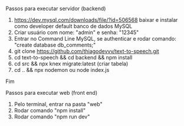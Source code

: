 
Passos para executar servidor (backend)

1. https://dev.mysql.com/downloads/file/?id=506568  baixar e instalar como developer default banco de dados MySQL
2. Criar usuário com nome: "admin"  e senha: "12345"
3. Entrar no Command Line MySQL, se authenticar e rodar comando: "create database db_comments;"
4. git clone https://github.com/thiagodevvv/text-to-speech.git
5. cd text-to-speech && cd backend && npm install 
6. cd src && npx knex migrate:latest (criar tabela)
7. cd .. && npx nodemon ou node index.js

Fim

Passos para executar web (front end)

1. Pelo terminal, entrar na pasta "web"
2. Rodar comando "npm install"
3. Rodar comando "npm run dev"
